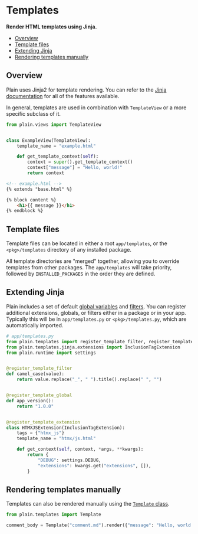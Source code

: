 # Templates

**Render HTML templates using Jinja.**

- [Overview](#overview)
- [Template files](#template-files)
- [Extending Jinja](#extending-jinja)
- [Rendering templates manually](#rendering-templates-manually)

## Overview

Plain uses Jinja2 for template rendering. You can refer to the [Jinja documentation](https://jinja.palletsprojects.com/en/stable/api/) for all of the features available.

In general, templates are used in combination with `TemplateView` or a more specific subclass of it.

```python
from plain.views import TemplateView


class ExampleView(TemplateView):
    template_name = "example.html"

    def get_template_context(self):
        context = super().get_template_context()
        context["message"] = "Hello, world!"
        return context
```

```html
<!-- example.html -->
{% extends "base.html" %}

{% block content %}
    <h1>{{ message }}</h1>
{% endblock %}
```

## Template files

Template files can be located in either a root `app/templates`,
or the `<pkg>/templates` directory of any installed package.

All template directories are "merged" together, allowing you to override templates from other packages. The `app/templates` will take priority, followed by `INSTALLED_PACKAGES` in the order they are defined.

## Extending Jinja

Plain includes a set of default [global variables](./jinja/globals.py) and [filters](./jinja/filters.py). You can register additional extensions, globals, or filters either in a package or in your app. Typically this will be in `app/templates.py` or `<pkg>/templates.py`, which are automatically imported.

```python
# app/templates.py
from plain.templates import register_template_filter, register_template_global, register_template_extension
from plain.templates.jinja.extensions import InclusionTagExtension
from plain.runtime import settings


@register_template_filter
def camel_case(value):
    return value.replace("_", " ").title().replace(" ", "")


@register_template_global
def app_version():
    return "1.0.0"


@register_template_extension
class HTMXJSExtension(InclusionTagExtension):
    tags = {"htmx_js"}
    template_name = "htmx/js.html"

    def get_context(self, context, *args, **kwargs):
        return {
            "DEBUG": settings.DEBUG,
            "extensions": kwargs.get("extensions", []),
        }
```

## Rendering templates manually

Templates can also be rendered manually using the [`Template` class](./core.py#Template).

```python
from plain.templates import Template

comment_body = Template("comment.md").render({"message": "Hello, world!",})
```
